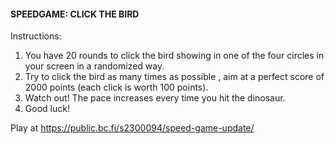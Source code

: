 #### SPEEDGAME: CLICK THE BIRD ####

Instructions:

1. You have 20 rounds to click the bird showing in one of the four circles in your screen in a randomized way.
2. Try to click the bird as many times as possible , aim at a perfect score of 2000 points (each click is worth 100 points).
3. Watch out! The pace increases every time you hit the dinosaur.
4. Good luck!

Play at https://public.bc.fi/s2300094/speed-game-update/

